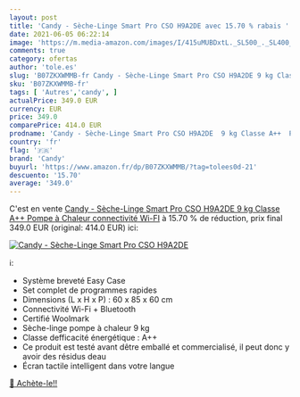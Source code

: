 ```yaml
---
layout: post
title: 'Candy - Sèche-Linge Smart Pro CSO H9A2DE avec 15.70 % rabais '
date: 2021-06-05 06:22:14
image: 'https://m.media-amazon.com/images/I/415uMUBDxtL._SL500_._SL400_.jpg'
comments: true
category: ofertas
author: 'tole.es'
slug: 'B07ZKXWMMB-fr Candy - Sèche-Linge Smart Pro CSO H9A2DE 9 kg Classe A++...'
sku: 'B07ZKXWMMB-fr'
tags: [ 'Autres','candy', ]
actualPrice: 349.0 EUR
currency: EUR
price: 349.0
comparePrice: 414.0 EUR
prodname: 'Candy - Sèche-Linge Smart Pro CSO H9A2DE  9 kg Classe A++  Pompe à Chaleur  connectivité Wi-FI'
country: 'fr'
flag: '🇫🇷'
brand: 'Candy'
buyurl: 'https://www.amazon.fr/dp/B07ZKXWMMB/?tag=tolees0d-21'
descuento: '15.70'
average: '349.0'
---
```


C'est en vente [Candy - Sèche-Linge Smart Pro CSO H9A2DE  9 kg Classe A++  Pompe à Chaleur  connectivité Wi-FI](https://www.amazon.fr/dp/B07ZKXWMMB/?tag=tolees0d-21)  à  15.70 % de réduction, prix final  349.0 EUR (original: 414.0 EUR) ici:

[![Candy - Sèche-Linge Smart Pro CSO H9A2DE](https://m.media-amazon.com/images/I/415uMUBDxtL._SL500_._SL400_.jpg)](https://www.amazon.fr/dp/B07ZKXWMMB/?tag=tolees0d-21)

ℹ️:

- Système breveté Easy Case
- Set complet de programmes rapides
- Dimensions (L x H x P) : 60 x 85 x 60 cm
- Connectivité Wi-Fi + Bluetooth
- Certifié Woolmark
- Sèche-linge pompe à chaleur 9 kg
- Classe defficacité énergétique : A++
- Ce produit est testé avant dêtre emballé et commercialisé, il peut donc y avoir des résidus deau
- Écran tactile intelligent dans votre langue

[🛒 Achète-le!!](https://www.amazon.fr/dp/B07ZKXWMMB/?tag=tolees0d-21)
